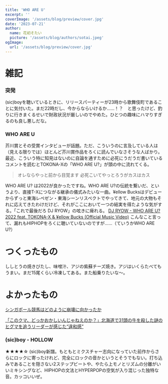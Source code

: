```yaml
---
title: 'WHO ARE U'
excerpt: ''
coverImage: '/assets/blog/preview/cover.jpg'
date: '2023-07-21'
author:
  name: 花初そたい
  picture: '/assets/blog/authors/sotai.jpeg'
ogImage:
  url: '/assets/blog/preview/cover.jpg'
---
```

# 雑記
### 突発
(sic)boyを聴いているときに、リリースパーティーが23時から歌舞伎町であることに気付いた。まだ22時だし、今からならいけるか……！？　と思ったけど、釣りに行きまくるせいで財政状況が厳しいのでやめた。ひとつの趣味にハマりすぎるのも良し悪しだな。

### WHO ARE U
芥川賞とその受賞インタビューが話題。ただ、こういうのに言及している人は（見える限りでは）ほとんど芥川賞作品をろくに読んでいなさそうな人ばかり。
最近、こういう特に知見はないのに自論を通すために必死にうだうだ書いているコメントを読むとTOKONA-Xの「WHO ARE U?」が頭の中に流れてくる。
> オレならやっと前から目覚ます
必死こいてやっとろうがカスはカス

WHO ARE U? は2022が良かったですね。WHO ARE U?の伝統を繋いだ、というより、直接T-Xにつながる継承の儀式みたいな一曲。¥ellow Bucksはデビューからずっと東海レペゼン・東海シーンリスペクトでやってきて、地元の大物もそれに応えてきたわけだけど、それがここにおいて一つの結実を得たような気がする。「これで最後だろ DJ RYOW」の呟きに痺れる。
[DJ RYOW - WHO ARE U? 2022 feat. TOKONA-X & ¥ellow Bucks (Official Music Video)](https://youtu.be/eQpAuQNlsyo)
こんなこと言って、漏れもHIPHOPをろくに聴いていないのですが……（ていうかWHO ARE U?）

# つくったもの
ししとうの焼きびたし、味噌汁、アジの紫蘇チーズ焼き。アジはいくらたべてもうまい。まだ15尾くらい冷凍してある。また船乗りたいな～。

# よかったもの
[シンガポール競馬はどのように崩壊に向かったか](https://www.jairs.jp/contents/w_news/2023/7/1.html)

[「このクマ、どっかおかしいんじゃねえのか？」北海道で31頭の牛を殺した謎のヒグマを追うリーダーが感じた“違和感”](https://bunshun.jp/articles/-/64013)

### (sic)boy - HOLLOW
★★★★☆
(sic)boy新譜。もともとミクスチャー志向になっていた前作からさらにロックに寄ったけれど、完全にロックの音かというとそうでもない。打ち込みであることを隠さない2ステップビートや、やたら上モノとリズムの分離がいいミキシングなど、HIPHOPの文法とHYPERPOPの空気が入り混じった独特な音。カッコいいぜ。
